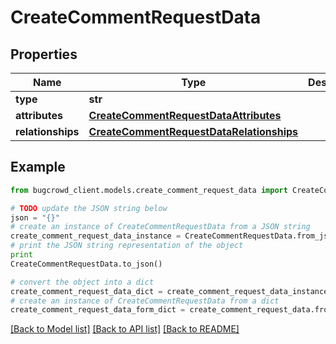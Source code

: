 # CreateCommentRequestData


## Properties

Name | Type | Description | Notes
------------ | ------------- | ------------- | -------------
**type** | **str** |  | 
**attributes** | [**CreateCommentRequestDataAttributes**](CreateCommentRequestDataAttributes.md) |  | 
**relationships** | [**CreateCommentRequestDataRelationships**](CreateCommentRequestDataRelationships.md) |  | 

## Example

```python
from bugcrowd_client.models.create_comment_request_data import CreateCommentRequestData

# TODO update the JSON string below
json = "{}"
# create an instance of CreateCommentRequestData from a JSON string
create_comment_request_data_instance = CreateCommentRequestData.from_json(json)
# print the JSON string representation of the object
print
CreateCommentRequestData.to_json()

# convert the object into a dict
create_comment_request_data_dict = create_comment_request_data_instance.to_dict()
# create an instance of CreateCommentRequestData from a dict
create_comment_request_data_form_dict = create_comment_request_data.from_dict(create_comment_request_data_dict)
```
[[Back to Model list]](../README.md#documentation-for-models) [[Back to API list]](../README.md#documentation-for-api-endpoints) [[Back to README]](../README.md)


